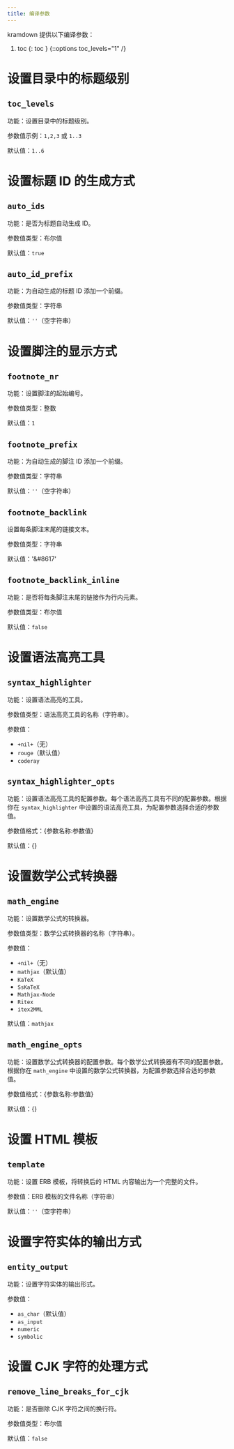 ```yaml
---
title: 编译参数
---
```


kramdown 提供以下编译参数：

1. toc
{: toc }
{::options toc_levels="1" /}

# 设置目录中的标题级别

## `toc_levels`

功能：设置目录中的标题级别。

参数值示例：`1,2,3` 或 `1..3`

默认值：`1..6`

# 设置标题 ID 的生成方式

## `auto_ids`

功能：是否为标题自动生成 ID。

参数值类型：布尔值

默认值：`true`

## `auto_id_prefix`

功能：为自动生成的标题 ID 添加一个前缀。

参数值类型：字符串

默认值：`''`（空字符串）

# 设置脚注的显示方式

## `footnote_nr`

功能：设置脚注的起始编号。

参数值类型：整数

默认值：`1`

## `footnote_prefix`

功能：为自动生成的脚注 ID 添加一个前缀。

参数值类型：字符串

默认值：`''`（空字符串）

## `footnote_backlink`

设置每条脚注末尾的链接文本。

参数值类型：字符串

默认值：'&#8617'

## `footnote_backlink_inline`

功能：是否将每条脚注末尾的链接作为行内元素。

参数值类型：布尔值

默认值：`false`

# 设置语法高亮工具

## `syntax_highlighter`

功能：设置语法高亮的工具。

参数值类型：语法高亮工具的名称（字符串）。

参数值：
- `+nil+`（无）
- `rouge`（默认值）
- `coderay`

## `syntax_highlighter_opts`

功能：设置语法高亮工具的配置参数。每个语法高亮工具有不同的配置参数。根据你在 `syntax_highlighter` 中设置的语法高亮工具，为配置参数选择合适的参数值。

参数值格式：{参数名称:参数值}

默认值：{}

# 设置数学公式转换器

## `math_engine`

功能：设置数学公式的转换器。

参数值类型：数学公式转换器的名称（字符串）。

参数值：
- `+nil+`（无）
- `mathjax`（默认值）
- `KaTeX`
- `SsKaTeX`
- `Mathjax-Node`
- `Ritex`
- `itex2MML`

默认值：`mathjax`

## `math_engine_opts`

功能：设置数学公式转换器的配置参数。每个数学公式转换器有不同的配置参数。根据你在 `math_engine` 中设置的数学公式转换器，为配置参数选择合适的参数值。

参数值格式：{参数名称:参数值}

默认值：{}

# 设置 HTML 模板

## `template`

功能：设置 ERB 模板，将转换后的 HTML 内容输出为一个完整的文件。

参数值：ERB 模板的文件名称（字符串）

默认值：`''`（空字符串）

# 设置字符实体的输出方式

## `entity_output`

功能：设置字符实体的输出形式。

参数值：
- `as_char`（默认值）
- `as_input`
- `numeric`
- `symbolic`

# 设置 CJK 字符的处理方式

## `remove_line_breaks_for_cjk`

功能：是否删除 CJK 字符之间的换行符。

参数值类型：布尔值

默认值：`false`


